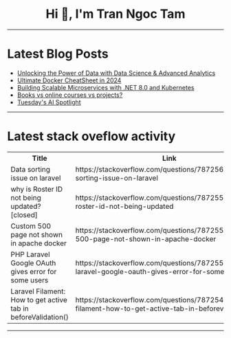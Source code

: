 <h1 align="center">Hi 👋, I'm Tran Ngoc Tam</h1>

---

# Latest Blog Posts 
<!-- BLOG-POST-LIST:START -->
- [Unlocking the Power of Data with Data Science &amp; Advanced Analytics](https://dev.to/datameticasolutions/unlocking-the-power-of-data-with-data-science-advanced-analytics-9im)
- [Ultimate Docker CheatSheet in 2024](https://dev.to/imkrunalkanojiya/ultimate-docker-cheatsheet-in-2024-4fm6)
- [Building Scalable Microservices with .NET 8.0 and Kubernetes](https://dev.to/snaghub/building-scalable-microservices-with-net-80-and-kubernetes-4n62)
- [Books vs online courses vs projects?](https://dev.to/devonremote/books-vs-online-courses-vs-projects-3eog)
- [Tuesday&#39;s AI Spotlight](https://dev.to/techdogs_inc/tuesdays-ai-spotlight-aba)
<!-- BLOG-POST-LIST:END -->

---

# Latest stack oveflow activity
<table>
  <tr><th>Title</th><th>Link</th></tr>
  <!-- STACKOVERFLOW:START --><tr><td>Data sorting issue on laravel</td><td>https://stackoverflow.com/questions/78725624/data-sorting-issue-on-laravel</td></tr><tr><td>why is Roster ID not being updated? [closed]</td><td>https://stackoverflow.com/questions/78725599/why-is-roster-id-not-being-updated</td></tr><tr><td>Custom 500 page not shown in apache docker</td><td>https://stackoverflow.com/questions/78725523/custom-500-page-not-shown-in-apache-docker</td></tr><tr><td>PHP Laravel Google OAuth gives error for some users</td><td>https://stackoverflow.com/questions/78725512/php-laravel-google-oauth-gives-error-for-some-users</td></tr><tr><td>Laravel Filament: How to get active tab in beforeValidation&lpar;&rpar;</td><td>https://stackoverflow.com/questions/78725494/laravel-filament-how-to-get-active-tab-in-beforevalidation</td></tr><!-- STACKOVERFLOW:END -->
</table>

---


